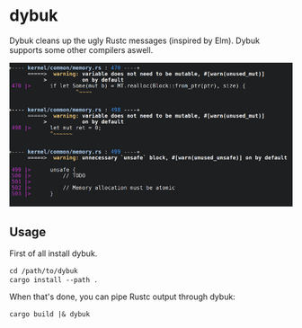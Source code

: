 # dybuk
Dybuk cleans up the ugly Rustc messages (inspired by Elm). Dybuk supports some other compilers aswell.

<img src="screenshot.png" width="550">

## Usage

First of all install dybuk.

```
cd /path/to/dybuk
cargo install --path .
```

When that's done, you can pipe Rustc output through dybuk:

```
cargo build |& dybuk
```

